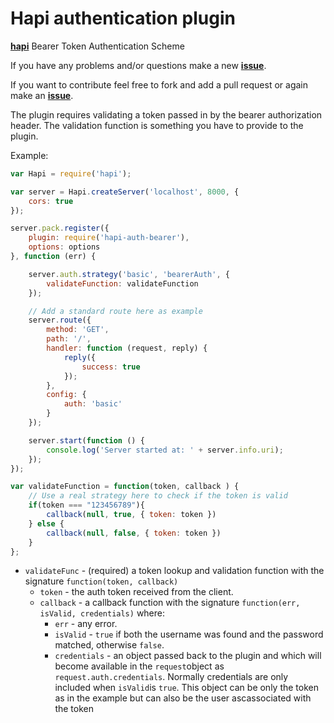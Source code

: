 # Hapi authentication plugin

[**hapi**](https://github.com/hapijs/hapi) Bearer Token Authentication Scheme

If you have any problems and/or questions make a new [**issue**](https://github.com/Salesflare/hapi-auth-bearer-plugin/issues).

If you want to contribute feel free to fork and add a pull request or again make an [**issue**](https://github.com/Salesflare/hapi-auth-bearer-plugin/issues).

The plugin requires validating a token passed in by the bearer authorization header. The validation function is something you have to provide to the plugin.

Example: 

```javascript
var Hapi = require('hapi');

var server = Hapi.createServer('localhost', 8000, {
    cors: true
});

server.pack.register({
    plugin: require('hapi-auth-bearer'),
    options: options
}, function (err) {

    server.auth.strategy('basic', 'bearerAuth', {
        validateFunction: validateFunction
    });

    // Add a standard route here as example
    server.route({ 
        method: 'GET', 
        path: '/', 
        handler: function (request, reply) {
            reply({
                success: true
            });
        }, 
        config: { 
            auth: 'basic' 
        } 
    });

    server.start(function () {
        console.log('Server started at: ' + server.info.uri);
    });
});

var validateFunction = function(token, callback ) {
    // Use a real strategy here to check if the token is valid
    if(token === "123456789"){
        callback(null, true, { token: token })
    } else {
        callback(null, false, { token: token })
    }
};
```

- `validateFunc` - (required) a token lookup and validation function with the signature `function(token, callback)`
    - `token` - the auth token received from the client.
    - `callback` - a callback function with the signature `function(err, isValid, credentials)` where:
        - `err` - any error.
        - `isValid` - `true` if both the username was found and the password matched, otherwise `false`.
        - `credentials` - an object passed back to the plugin and which will become available in the `request`object as `request.auth.credentials`. Normally credentials are only included when `isValid`is `true`. This object can be only the token as in the example but can also be the user ascassociated with the token
